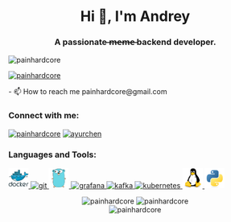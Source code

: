 <h1 align="center">Hi 👋, I'm Andrey</h1>
<h3 align="center">A passionate ̶m̶e̶m̶e̶ backend developer.</h3>

<p align="left"> <img src="https://komarev.com/ghpvc/?username=painhardcore&label=Profile%20views&color=0e75b6&style=flat" alt="painhardcore" /> </p>
 <p align="left"> <a href="https://github.com/ryo-ma/github-profile-trophy"><img src="https://github-profile-trophy.vercel.app/?username=painhardcore&no-bg=true&no-frame=true&column=3" alt="painhardcore" /></a> </p> 
- 📫 How to reach me painhardcore@gmail.com

<h3 align="left">Connect with me:</h3>
<p align="left">
<a href="https://twitter.com/painhardcore" target="blank"><img align="center" src="https://raw.githubusercontent.com/rahuldkjain/github-profile-readme-generator/master/src/images/icons/Social/twitter.svg" alt="painhardcore" height="30" width="40" /></a>
<a href="https://linkedin.com/in/ayurchen" target="blank"><img align="center" src="https://raw.githubusercontent.com/rahuldkjain/github-profile-readme-generator/master/src/images/icons/Social/linked-in-alt.svg" alt="ayurchen" height="30" width="40" /></a>
</p>

<h3 align="left">Languages and Tools:</h3>
<p align="left"> <a href="https://www.docker.com/" target="_blank" rel="noreferrer"> <img src="https://raw.githubusercontent.com/devicons/devicon/master/icons/docker/docker-original-wordmark.svg" alt="docker" width="40" height="40"/> </a> <a href="https://git-scm.com/" target="_blank" rel="noreferrer"> <img src="https://www.vectorlogo.zone/logos/git-scm/git-scm-icon.svg" alt="git" width="40" height="40"/> </a> <a href="https://golang.org" target="_blank" rel="noreferrer"> <img src="https://raw.githubusercontent.com/devicons/devicon/master/icons/go/go-original.svg" alt="go" width="40" height="40"/> </a> <a href="https://grafana.com" target="_blank" rel="noreferrer"> <img src="https://www.vectorlogo.zone/logos/grafana/grafana-icon.svg" alt="grafana" width="40" height="40"/> </a> <a href="https://kafka.apache.org/" target="_blank" rel="noreferrer"> <img src="https://www.vectorlogo.zone/logos/apache_kafka/apache_kafka-icon.svg" alt="kafka" width="40" height="40"/> </a> <a href="https://kubernetes.io" target="_blank" rel="noreferrer"> <img src="https://www.vectorlogo.zone/logos/kubernetes/kubernetes-icon.svg" alt="kubernetes" width="40" height="40"/> </a> <a href="https://www.linux.org/" target="_blank" rel="noreferrer"> <img src="https://raw.githubusercontent.com/devicons/devicon/master/icons/linux/linux-original.svg" alt="linux" width="40" height="40"/> </a> <a href="https://www.python.org" target="_blank" rel="noreferrer"> <img src="https://raw.githubusercontent.com/devicons/devicon/master/icons/python/python-original.svg" alt="python" width="40" height="40"/> </a> </p>

<p align="center" >
<img src="https://github-readme-streak-stats.herokuapp.com/?user=painhardcore&count_private=true&theme=transparent" alt="painhardcore" />
<img src="https://github-readme-stats-self-eight.vercel.app/api?username=painhardcore&show_icons=true&locale=en&count_private=true&theme=transparent" alt="painhardcore" /><br>
<img src="https://github-readme-stats-self-eight.vercel.app/api/top-langs?username=painhardcore&show_icons=true&locale=en&layout=compact&count_private=true&theme=transparent&hide=pug,javascript,html,css,less,php,smarty,brainfuck" alt="painhardcore" />
</p>
